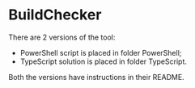 # BuildChecker

There are 2 versions of the tool:
- PowerShell script is placed in folder PowerShell;
- TypeScript solution is placed in folder TypeScript.

Both the versions have instructions in their README.